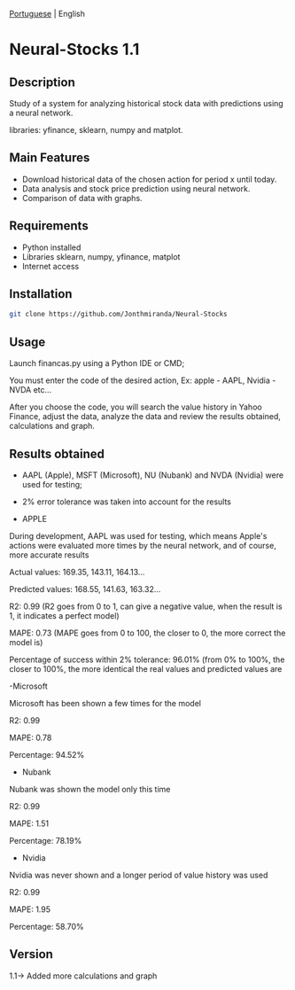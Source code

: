 [Portuguese](https://github.com/Jonthmiranda/Neural-Stocks/blob/main/README%20pt-br.md) | English

# Neural-Stocks 1.1

## Description

Study of a system for analyzing historical stock data with predictions using a neural network.

libraries: yfinance, sklearn, numpy and matplot.

## Main Features

- Download historical data of the chosen action for period x until today.
- Data analysis and stock price prediction using neural network.
- Comparison of data with graphs.

## Requirements

- Python installed
- Libraries sklearn, numpy, yfinance, matplot
- Internet access

## Installation

```bash
git clone https://github.com/Jonthmiranda/Neural-Stocks
```

## Usage

Launch financas.py using a Python IDE or CMD;

You must enter the code of the desired action, Ex: apple - AAPL, Nvidia - NVDA etc...

After you choose the code, you will search the value history in Yahoo Finance, adjust the data, analyze the data and review the results obtained, calculations and graph.

## Results obtained

- AAPL (Apple), MSFT (Microsoft), NU (Nubank) and NVDA (Nvidia) were used for testing;
- 2% error tolerance was taken into account for the results 

- APPLE
  
During development, AAPL was used for testing, which means Apple's actions were evaluated more times by the neural network, and of course, more accurate results

Actual values: 169.35, 143.11, 164.13...

Predicted values: 168.55, 141.63, 163.32...

R2: 0.99 (R2 goes from 0 to 1, can give a negative value, when the result is 1, it indicates a perfect model)

MAPE: 0.73 (MAPE goes from 0 to 100, the closer to 0, the more correct the model is)

Percentage of success within 2% tolerance: 96.01% (from 0% to 100%, the closer to 100%, the more identical the real values ​​and predicted values ​​are

-Microsoft

Microsoft has been shown a few times for the model

R2: 0.99

MAPE: 0.78

Percentage: 94.52%

- Nubank

Nubank was shown the model only this time

R2: 0.99

MAPE: 1.51

Percentage: 78.19%

- Nvidia

Nvidia was never shown and a longer period of value history was used

R2: 0.99

MAPE: 1.95

Percentage: 58.70%

## Version

1.1-> Added more calculations and graph
